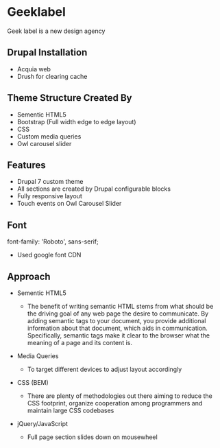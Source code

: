 # Geeklabel
Geek label is a new design agency

## Drupal Installation
- Acquia web
- Drush for clearing cache

## Theme Structure Created By
- Sementic HTML5
- Bootstrap (Full width edge to edge layout)
- CSS
- Custom media queries
- Owl carousel slider

## Features
- Drupal 7 custom theme
- All sections are created by Drupal configurable blocks
- Fully responsive layout
- Touch events on Owl Carousel Slider

## Font
font-family: 'Roboto', sans-serif;
  - Used google font CDN

## Approach
- Sementic HTML5
  - The benefit of writing semantic HTML stems from what should be the driving goal of any web page the desire to communicate. By adding semantic tags to your document, you provide additional information about that document, which aids in communication. Specifically, semantic tags make it clear to the browser what the meaning of a page and its content is.

- Media Queries
  - To target different devices to adjust layout accordingly
  
- CSS (BEM)
  - There are plenty of methodologies out there aiming to reduce the CSS footprint, organize cooperation among programmers and maintain large CSS codebases
  
- jQuery/JavaScript
  - Full page section slides down on mousewheel
